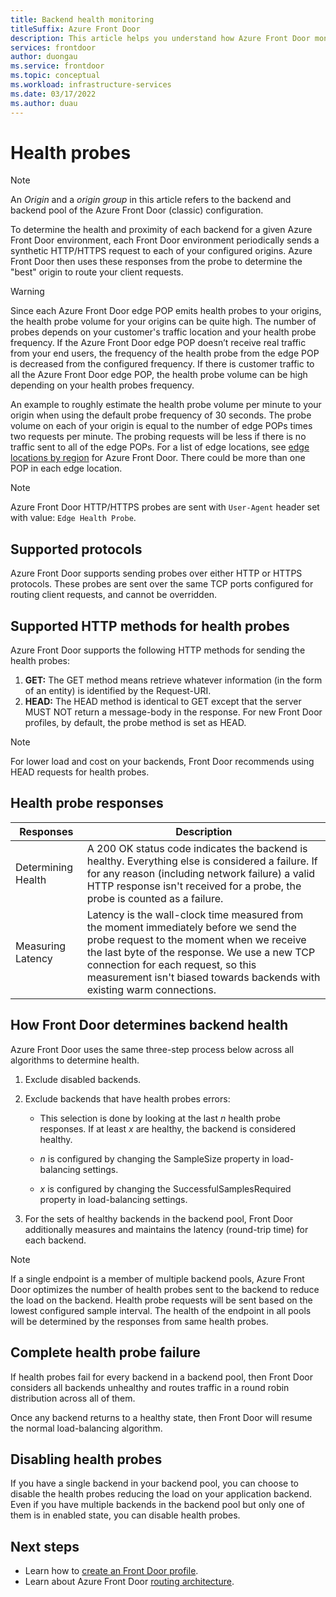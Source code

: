 ```yaml
---
title: Backend health monitoring
titleSuffix: Azure Front Door
description: This article helps you understand how Azure Front Door monitors the health of your origins.
services: frontdoor
author: duongau
ms.service: frontdoor
ms.topic: conceptual
ms.workload: infrastructure-services
ms.date: 03/17/2022
ms.author: duau
---
```


# Health probes

> [!NOTE]
> An *Origin* and a *origin group* in this article refers to the backend and backend pool of the Azure Front Door (classic) configuration.
>

To determine the health and proximity of each backend for a given Azure Front Door environment, each Front Door environment periodically sends a synthetic HTTP/HTTPS request to each of your configured origins. Azure Front Door then uses these responses from the probe to determine the "best" origin to route your client requests. 

> [!WARNING]
> Since each Azure Front Door edge POP emits health probes to your origins, the health probe volume for your origins can be quite high. The number of probes depends on your customer's traffic location and your health probe frequency. If the Azure Front Door edge POP doesn’t receive real traffic from your end users, the frequency of the health probe from the edge POP is decreased from the configured frequency. If there is customer traffic to all the Azure Front Door edge POP, the health probe volume can be high depending on your health probes frequency.
>
> An example to roughly estimate the health probe volume per minute to your origin when using the default probe frequency of 30 seconds. The probe volume on each of your origin is equal to the number of edge POPs times two requests per minute. The probing requests will be less if there is no traffic sent to all of the edge POPs. For a list of edge locations, see [edge locations by region](edge-locations-by-region.md) for Azure Front Door. There could be more than one POP in each edge location. 

> [!NOTE]
> Azure Front Door HTTP/HTTPS probes are sent with `User-Agent` header set with value: `Edge Health Probe`. 

## Supported protocols

Azure Front Door supports sending probes over either HTTP or HTTPS protocols. These probes are sent over the same TCP ports configured for routing client requests, and cannot be overridden.

## Supported HTTP methods for health probes

Azure Front Door supports the following HTTP methods for sending the health probes:

1. **GET:** The GET method means retrieve whatever information (in the form of an entity) is identified by the Request-URI.
2. **HEAD:** The HEAD method is identical to GET except that the server MUST NOT return a message-body in the response. For new Front Door profiles, by default, the probe method is set as HEAD.

> [!NOTE]
> For lower load and cost on your backends, Front Door recommends using HEAD requests for health probes.

## Health probe responses

| Responses  | Description | 
| ------------- | ------------- |
| Determining Health  | A 200 OK status code indicates the backend is healthy. Everything else is considered a failure. If for any reason (including network failure) a valid HTTP response isn't received for a probe, the probe is counted as a failure.|
| Measuring Latency  | Latency is the wall-clock time measured from the moment immediately before we send the probe request to the moment when we receive the last byte of the response. We use a new TCP connection for each request, so this measurement isn't biased towards backends with existing warm connections.  |

## How Front Door determines backend health

Azure Front Door uses the same three-step process below across all algorithms to determine health.

1. Exclude disabled backends.

1. Exclude backends that have health probes errors:

    * This selection is done by looking at the last _n_ health probe responses. If at least _x_ are healthy, the backend is considered healthy.

    * _n_ is configured by changing the SampleSize property in load-balancing settings.

    * _x_ is configured by changing the SuccessfulSamplesRequired property in load-balancing settings.

1. For the sets of healthy backends in the backend pool, Front Door additionally measures and maintains the latency (round-trip time) for each backend.

> [!NOTE]
> If a single endpoint is a member of multiple backend pools, Azure Front Door optimizes the number of health probes sent to the backend to reduce the load on the backend. Health probe requests will be sent based on the lowest configured sample interval. The health of the endpoint in all pools will be determined by the responses from same health probes.

## Complete health probe failure

If health probes fail for every backend in a backend pool, then Front Door considers all backends unhealthy and routes traffic in a round robin distribution across all of them.

Once any backend returns to a healthy state, then Front Door will resume the normal load-balancing algorithm.

## Disabling health probes

If you have a single backend in your backend pool, you can choose to disable the health probes reducing the load on your application backend. Even if you have multiple backends in the backend pool but only one of them is in enabled state, you can disable health probes.

## Next steps

- Learn how to [create an Front Door profile](create-front-door-portal.md).
- Learn about Azure Front Door [routing architecture](front-door-routing-architecture.md).
